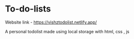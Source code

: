 # To-do-lists

Website link - https://vishztodolist.netlify.app/

A personal todolist made using local storage with html, css , js
